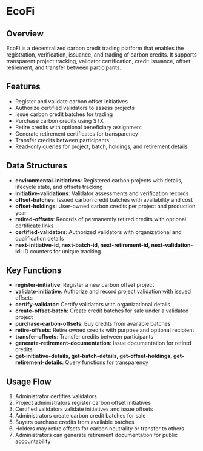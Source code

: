 # EcoFi

## Overview

EcoFi is a decentralized carbon credit trading platform that enables the registration, verification, issuance, and trading of carbon credits. It supports transparent project tracking, validator certification, credit issuance, offset retirement, and transfer between participants.

## Features

* Register and validate carbon offset initiatives
* Authorize certified validators to assess projects
* Issue carbon credit batches for trading
* Purchase carbon credits using STX
* Retire credits with optional beneficiary assignment
* Generate retirement certificates for transparency
* Transfer credits between participants
* Read-only queries for project, batch, holdings, and retirement details

## Data Structures

* **environmental-initiatives**: Registered carbon projects with details, lifecycle state, and offsets tracking
* **initiative-validations**: Validator assessments and verification records
* **offset-batches**: Issued carbon credit batches with availability and cost
* **offset-holdings**: User-owned carbon credits per project and production year
* **retired-offsets**: Records of permanently retired credits with optional certificate links
* **certified-validators**: Authorized validators with organizational and qualification details
* **next-initiative-id, next-batch-id, next-retirement-id, next-validation-id**: ID counters for unique tracking

## Key Functions

* **register-initiative**: Register a new carbon offset project
* **validate-initiative**: Authorize and record project validation with issued offsets
* **certify-validator**: Certify validators with organizational details
* **create-offset-batch**: Create credit batches for sale under a validated project
* **purchase-carbon-offsets**: Buy credits from available batches
* **retire-offsets**: Retire owned credits with purpose and optional recipient
* **transfer-offsets**: Transfer credits between participants
* **generate-retirement-documentation**: Issue documentation for retired credits
* **get-initiative-details, get-batch-details, get-offset-holdings, get-retirement-details**: Query functions for transparency

## Usage Flow

1. Administrator certifies validators
2. Project administrators register carbon offset initiatives
3. Certified validators validate initiatives and issue offsets
4. Administrators create carbon credit batches for sale
5. Buyers purchase credits from available batches
6. Holders may retire offsets for carbon neutrality or transfer to others
7. Administrators can generate retirement documentation for public accountability
